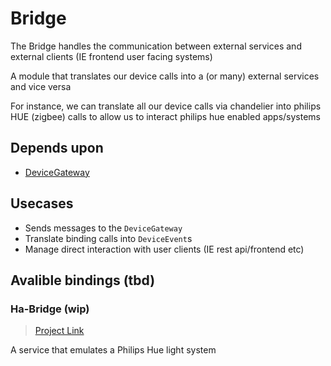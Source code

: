 # Bridge

The Bridge handles the communication between external services and external clients (IE frontend user facing systems)

A module that translates our device calls into a (or many) external services and vice versa

For instance, we can translate all our device calls via chandelier into philips HUE (zigbee) calls to allow us to interact philips hue enabled apps/systems

## Depends upon

- [DeviceGateway](../DeviceGateway/README.md)

## Usecases

- Sends messages to the `DeviceGateway`
- Translate binding calls into `DeviceEvent`s
- Manage direct interaction with user clients (IE rest api/frontend etc)

## Avalible bindings (tbd)

### Ha-Bridge (wip)

> [Project Link](https://github.com/bwssytems/ha-bridge)

A service that emulates a Philips Hue light system
